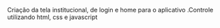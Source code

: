 Criação da tela institucional, de login e home para o aplicativo .Controle utilizando html, css e javascript

